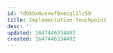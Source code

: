 ```yaml
---
id: fd9kbx6usnwf8xecql1lc59
title: Implementation Touchpoint
desc: ''
updated: 1647446334492
created: 1647446334492
---
```


